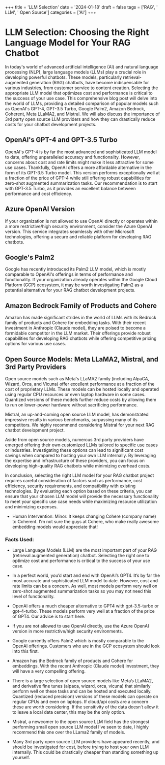 
+++
title = 'LLM Selection'
date = '2024-01-18'
draft = false
tags = ['RAG', ' LLM', ' Open Source']
categories = ['AI']
+++

 # LLM Selection: Choosing the Right Language Model for Your RAG Chatbot

In today's world of advanced artificial intelligence (AI) and natural language processing (NLP), large language models (LLMs) play a crucial role in developing powerful chatbots. These models, particularly retrieval-augmented generation (RAG) chatbots, have become indispensable for various industries, from customer service to content creation. Selecting the appropriate LLM model that optimizes cost and performance is critical to the success of your use case. This comprehensive blog post will delve into the world of LLMs, providing a detailed comparison of popular models such as OpenAI's GPT-4, GPT-3.5 Turbo, Google Palm2, Amazon Bedrock, Coherent, Meta LLaMA2, and Mistral. We will also discuss the importance of 3rd party open source LLM providers and how they can drastically reduce costs for your chatbot development projects.

## OpenAI's GPT-4 and GPT-3.5 Turbo

OpenAI's GPT-4 is by far the most advanced and sophisticated LLM model to date, offering unparalleled accuracy and functionality. However, concerns about cost and rate limits might make it less attractive for some use cases. Thankfully, OpenAI offers a more affordable alternative in the form of its GPT-3.5 Turbo model. This version performs exceptionally well at a fraction of the price of GPT-4 while still offering robust capabilities for zero-shot augmented summarization tasks. Our recommendation is to start with GPT-3.5 Turbo, as it provides an excellent balance between performance and cost efficiency.

## Azure OpenAI Version

If your organization is not allowed to use OpenAI directly or operates within a more restrictive/high security environment, consider the Azure OpenAI version. This service integrates seamlessly with other Microsoft technologies, offering a secure and reliable platform for developing RAG chatbots.

## Google's Palm2

Google has recently introduced its Palm2 LLM model, which is mostly comparable to OpenAI's offerings in terms of performance and functionality. If your organization already operates within the Google Cloud Platform (GCP) ecosystem, it may be worth investigating Palm2 as a potential alternative for your RAG chatbot development projects.

## Amazon Bedrock Family of Products and Cohere

Amazon has made significant strides in the world of LLMs with its Bedrock family of products and Cohere for embedding tasks. With their recent investment in Anthropic (Claude model), they are poised to become a formidable competitor in the LLM market. Their offerings provide robust capabilities for developing RAG chatbots while offering competitive pricing options for various use cases.

## Open Source Models: Meta LLaMA2, Mistral, and 3rd Party Providers

Open source models such as Meta's LLaMA2 family (including AlpaCA, Wizard, Orca, and Vicuna) offer excellent performance at a fraction of the cost of proprietary LLMs. These models can be hosted locally and operated using regular CPU resources or even laptop hardware in some cases. Quantized versions of these models further reduce costs by allowing them to run on lower-power hardware without sacrificing performance.

Mistral, an up-and-coming open source LLM model, has demonstrated impressive results in various benchmarks, surpassing many of its competitors. We highly recommend considering Mistral for your next RAG chatbot development project.

Aside from open source models, numerous 3rd party providers have emerged offering their own customized LLMs tailored to specific use cases or industries. Investigating these options can lead to significant cost savings when compared to hosting your own LLM internally. By leveraging the expertise and infrastructure of these providers, you can focus on developing high-quality RAG chatbots while minimizing overhead costs.

In conclusion, selecting the right LLM model for your RAG chatbot project requires careful consideration of factors such as performance, cost efficiency, security requirements, and compatibility with existing technologies. By evaluating each option based on these criteria, you can ensure that your chosen LLM model will provide the necessary functionality to meet your specific use case needs while maximizing resource utilization and minimizing expenses.
 * Human Intervention: Minor.  It keeps changing Cohere (company name) to Coherent.  I'm not sure the guys at Cohere, who make really awesome embedding models would appreciate that!

### Facts Used:
* Large Language Models (LLM) are the most important part of your RAG (retrieval augmented generation) chatbot. Selecting the right one to optimize cost and performance is critical to the success of your use case.
* In a perfect world, you’d start and end with OpenAI’s GPT4.  It’s by far the most accurate and sophisticated LLM model to date.  However, cost and rate limits can be a concern.  As well, most models perform very well on zero-shot augmented summarization tasks so you may not need this level of functionality.
* OpenAI offers a much cheaper alternative to GPT4 with gpt-3.5-turbo or gpt-4-turbo.  These models perform very well at a fraction of the price of GPT4.  Our advice is to start here. 
* If you are not allowed to use OpenAI directly, use the Azure OpenAI version in more restrictive/high security environments.
* Google currently offers Palm2  which is mostly comparable to the OpenAI offerings.  Customers who are in the GCP ecosystem should look into this first.
* Amazon has the Bedrock family of products and Cohere for embeddings. With the recent Anthropic (Claude model) investment, they will have a very compelling offering.
* There is a large selection of open source models like Meta’s LLaMA2, and derivative fine tunes (alpaca, wizard, orca, vicuna) that similarly perform well on these tasks and can be hosted and executed locally.  Quantized (reduced precision) versions of these models can operate on regular CPUs and even on laptops.  If cloud/api costs are a concern these are worth considering.  If the sensitivity of the data doesn’t allow it to leave a local data center, this may be the only option.
* Mistral, a newcomer to the open source LLM field has the strongest performing small open source LLM model I’ve seen to date, I highly recommend this one over the LLama2 family of models.
* Many 3rd party open source LLM providers have appeared recently, and should be investigated for cost, before trying to host your own LLM internally.  This could be drastically cheaper than standing something up yourself.
